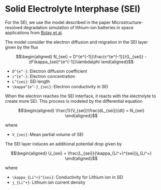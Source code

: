 # Solid Electrolyte Interphase (SEI)

For the SEI, we use the model described in the paper Microstructure-resolved degradation simulation of lithium-ion batteries in space applications from [Bolay et al](https://doi.org/10.1016/j.powera.2022.100083).

The model consider the electron diffusion and migration in the SEI layer given by the flux

```math
\begin{aligned}
  N_{sei} = D^{e^{-1}}\frac{c^{e^{-1}}}{L_{sei}} - zF\kappa_{sei}^{e^{-1}}\lambda\phi
\end{aligned}
```

- ``D^{e^-}``: Electron diffusion coefficient
- ``c^{e^-}``: Electron concentration
- ``L^{sei}``: SEI length
- ``\kappa^{e^-}_{sei}``: Electron conductivity in SEI

When the electron reaches the SEI interface, it reacts with the electrolyte to create more SEI. This process is modeled by the differential equation

```math
\begin{aligned}
  \frac{1}{V_{sei}}\frac{dL_{sei}}{dt} = N_{sei}
\end{aligned}
```

where 

- ``V_{sei}``: Mean partial volume of SEI

The SEI layer induces an additional potential drop given by

```math
\begin{aligned}
  U_{sei} = \frac{L_{sei}}{\kappa_{Li^+}^{sei}}j_{Li^+}
\end{aligned}
```

where 

- ``\kappa_{Li^+}^{sei}``: Conductivity for Lithium ion in SEI
- ``j_{Li^+}``: Lithium ion current density
